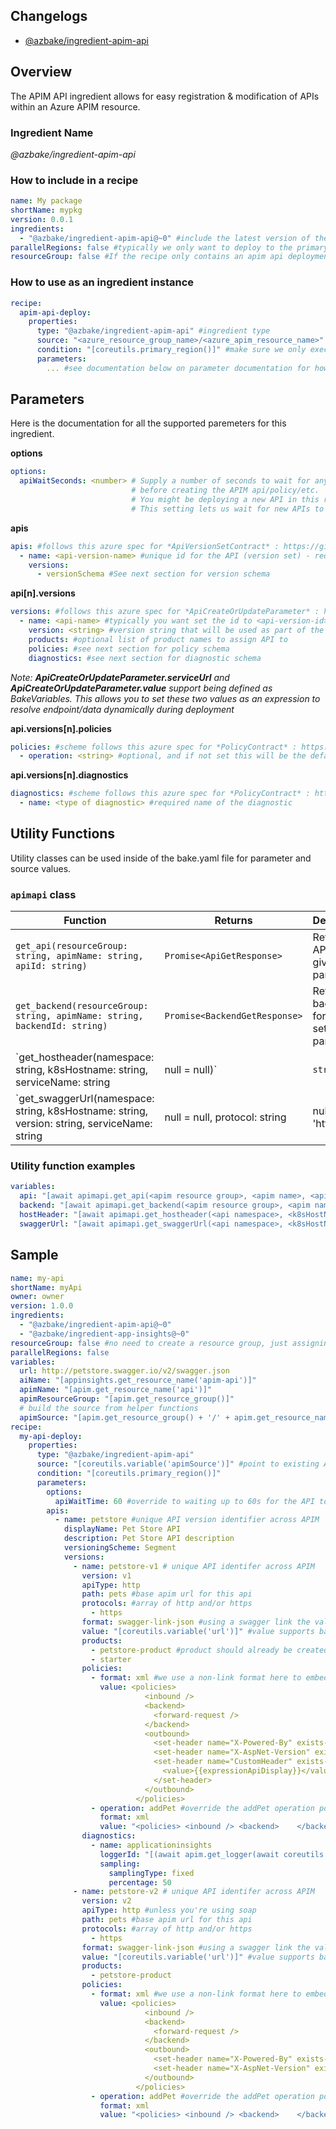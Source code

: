 ## Changelogs

* [@azbake/ingredient-apim-api](./CHANGELOG.md)
 
## Overview

The APIM API ingredient allows for easy registration & modification of APIs within an Azure APIM resource.

### Ingredient Name

*@azbake/ingredient-apim-api*

### How to include in a recipe

```yaml
name: My package
shortName: mypkg
version: 0.0.1
ingredients:
  - "@azbake/ingredient-apim-api@~0" #include the latest version of the ingredient at build time
parallelRegions: false #typically we only want to deploy to the primary region, so can turn off parallel deploy
resourceGroup: false #If the recipe only contains an apim api deployment, you don't need to create resource groups
```

### How to use as an ingredient instance
```yaml
recipe:
  apim-api-deploy:
    properties:
      type: "@azbake/ingredient-apim-api" #ingredient type
      source: "<azure_resource_group_name>/<azure_apim_resource_name>" #identity the azure apim resource to register an API against
      condition: "[coreutils.primary_region()]" #make sure we only execute this against the primary region for multi-region configs
      parameters:
        ... #see documentation below on parameter documentation for how to use.
```

## Parameters

Here is the documentation for all the supported paremeters for this ingredient.

**options**

```yaml
options:
  apiWaitSeconds: <number> # Supply a number of seconds to wait for any xml-link/swagger-link urls to become availabile 
                           # before creating the APIM api/policy/etc.
                           # You might be deploying a new API in this recipe, which could take 30-120s to become online.
                           # This setting lets us wait for new APIs to be online
```

**apis**

```yaml
apis: #follows this azure spec for *ApiVersionSetContract* : https://github.com/Azure/azure-sdk-for-js/blob/20fe312b1122b21811f9364e3d95fe77202e6466/sdk/apimanagement/arm-apimanagement/src/models/index.ts#L1460
  - name: <api-version-name> #unique id for the API (version set) - required
    versions:
      - versionSchema #See next section for version schema
```

**api[n].versions**

```yaml
versions: #follows this azure spec for *ApiCreateOrUpdateParameter* : https://github.com/Azure/azure-sdk-for-js/blob/20fe312b1122b21811f9364e3d95fe77202e6466/sdk/apimanagement/arm-apimanagement/src/models/index.ts#L1310
  - name: <api-name> #typically you want set the id to <api-version-id>-<version> to keep the id consistant for the version set it belongs to - required
    version: <string> #version string that will be used as part of the above ApiVersionSetContract.versioningSchema      
    products: #optional list of product names to assign API to
    policies: #see next section for policy schema
    diagnostics: #see next section for diagnostic schema
```

*Note: **ApiCreateOrUpdateParameter.serviceUrl** and **ApiCreateOrUpdateParameter.value** support being defined as BakeVariables. This allows you to set these two values as an expression to resolve endpoint/data dynamically during deployment*

**api.versions[n].policies**

```yaml
policies: #scheme follows this azure spec for *PolicyContract* : https://github.com/Azure/azure-sdk-for-js/blob/20fe312b1122b21811f9364e3d95fe77202e6466/sdk/apimanagement/arm-apimanagement/src/models/index.ts#L797
  - operation: <string> #optional, and if not set this will be the default policy set for the entire api. Otherwise, name of an operation within this api to apply the policy to.
```

**api.versions[n].diagnostics**

```yaml
diagnostics: #scheme follows this azure spec for *PolicyContract* : https://github.com/Azure/azure-sdk-for-js/blob/20fe312b1122b21811f9364e3d95fe77202e6466/sdk/apimanagement/arm-apimanagement/src/models/index.ts#L727
  - name: <type of diagnostic> #required name of the diagnostic
```

## Utility Functions

Utility classes can be used inside of the bake.yaml file for parameter and source values.

### ``apimapi`` class

| Function | Returns | Description |
|----------|---------|-------------|
| `get_api(resourceGroup: string, apimName: string, apiId: string)` | `Promise<ApiGetResponse>` | Returns the API for a given set of parameters. |
| `get_backend(resourceGroup: string, apimName: string, backendId: string)` | `Promise<BackendGetResponse>` | Returns the back end for a given set of parameters. |
| `get_hostheader(namespace: string, k8sHostname: string, serviceName: string | null = null)`| `string` | Returns host header for API |
| `get_swaggerUrl(namespace: string, k8sHostname: string, version: string, serviceName: string | null = null, protocol: string | null = 'http')`| `string` | Returns swagger url page for the API |

### Utility function examples
```yaml
variables:
  api: "[await apimapi.get_api(<apim resource group>, <apim name>, <api id>)]"
  backend: "[await apimapi.get_backend(<apim resource group>, <apim name>, <backend id>)]"
  hostHeader: "[await apimapi.get_hostheader(<api namespace>, <k8sHostName>)]"
  swaggerUrl: "[await apimapi.get_swaggerUrl(<api namespace>, <k8sHostName>), <api version>]"
```

## Sample

```yaml
name: my-api
shortName: myApi
owner: owner
version: 1.0.0
ingredients:
  - "@azbake/ingredient-apim-api@~0"
  - "@azbake/ingredient-app-insights@~0"
resourceGroup: false #no need to create a resource group, just assigning to existing APIM instance
parallelRegions: false
variables:  
  url: http://petstore.swagger.io/v2/swagger.json
  aiName: "[appinsights.get_resource_name('apim-api')]"
  apimName: "[apim.get_resource_name('api')]"
  apimResourceGroup: "[apim.get_resource_group()]"
  # build the source from helper functions
  apimSource: "[apim.get_resource_group() + '/' + apim.get_resource_name('api')]"
recipe:
  my-api-deploy:
    properties:
      type: "@azbake/ingredient-apim-api"
      source: "[coreutils.variable('apimSource')]" #point to existing APIM resource to add API
      condition: "[coreutils.primary_region()]"
      parameters:
        options:
          apiWaitTime: 60 #override to waiting up to 60s for the API to be ready
        apis:
          - name: petstore #unique API version identifier across APIM
            displayName: Pet Store API
            description: Pet Store API description
            versioningScheme: Segment
            versions:
              - name: petstore-v1 # unique API identifer across APIM
                version: v1
                apiType: http
                path: pets #base apim url for this api
                protocols: #array of http and/or https
                  - https
                format: swagger-link-json #using a swagger link the value needs to be a http based json document to download
                value: "[coreutils.variable('url')]" #value supports bake variables.
                products:
                  - petstore-product #product should already be created.  if needed you can import APIM ingredient and deploy in the same recipe
                  - starter
                policies: 
                  - format: xml #we use a non-link format here to embed the policy, but this could have been xml-link and a http address
                    value: <policies>
                              <inbound /> 
                              <backend>    
                                <forward-request /> 
                              </backend>  
                              <outbound>
                                <set-header name="X-Powered-By" exists-action="delete" />
                                <set-header name="X-AspNet-Version" exists-action="delete" />
                                <set-header name="CustomHeader" exists-action="override">
                                  <value>{{expressionApiDisplay}}</value>
                                </set-header>
                              </outbound>
                            </policies>
                  - operation: addPet #override the addPet operation policy
                    format: xml
                    value: "<policies> <inbound /> <backend>    </backend>  <outbound /></policies>"
                diagnostics:
                  - name: applicationinsights
                    loggerId: "[(await apim.get_logger(await coreutils.variable('apimResourceGroup'), await coreutils.variable('apimName'), 'aiapim-api')).id]"
                    sampling:
                      samplingType: fixed
                      percentage: 50
              - name: petstore-v2 # unique API identifer across APIM
                version: v2
                apiType: http #unless you're using soap
                path: pets #base apim url for this api
                protocols: #array of http and/or https
                  - https
                format: swagger-link-json #using a swagger link the value needs to be a http based json document to download
                value: "[coreutils.variable('url')]" #value supports bake variables.
                products:
                  - petstore-product
                policies:
                  - format: xml #we use a non-link format here to embed the policy, but this could have been xml-link and a http address
                    value: <policies>
                              <inbound /> 
                              <backend>    
                                <forward-request /> 
                              </backend>  
                              <outbound>
                                <set-header name="X-Powered-By" exists-action="delete" />
                                <set-header name="X-AspNet-Version" exists-action="delete" />
                              </outbound>
                            </policies>
                  - operation: addPet #override the addPet operation policy
                    format: xml
                    value: "<policies> <inbound /> <backend>    </backend>  <outbound /></policies>"
```